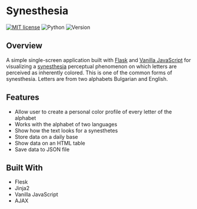 # Synesthesia

[![MIT license](https://img.shields.io/badge/license-MIT-brightgreen)](https://lbesson.mit-license.org/)
![Python](https://img.shields.io/badge/language-Python-brightgreen)
![Version](https://img.shields.io/badge/python-3.6%20%7C%203.7-blue)

## Overview

A simple single-screen application built with [Flask](https://flask.palletsprojects.com/en/1.1.x/) and [Vanilla JavaScript](http://vanilla-js.com/) for visualizing a [synesthesia](https://en.wikipedia.org/wiki/Synesthesia) perceptual phenomenon on which letters are perceived as inherently colored. This is one of the common forms of synesthesia. Letters are from two alphabets Bulgarian and English. 

## Features

- Allow user to create a personal color profile of every letter of the alphabet
- Works with the alphabet of two languages
- Show how the text looks for a synesthetes
- Store data on a daily base
- Show data on an HTML table
- Save data to JSON file

## Built With

- Flesk
- Jinja2
- Vanilla JavaScript
- AJAX
